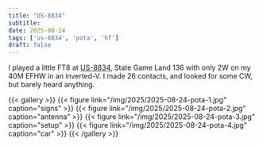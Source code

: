 ```yaml
---
title: "US-8834"
subtitle:
date: 2025-08-24
tags: ['us-8834', 'pota', 'hf']
draft: false
---
```


I played a little FT8
at [US-8834](https://pota.app/#/park/US-8834),
State Game Land 136
with only 2W
on my 40M EFHW in an inverted-V.
I made 26 contacts,
and looked for some CW, but barely heard anything.

{{< gallery >}}
{{< figure link="/img/2025/2025-08-24-pota-1.jpg" caption="signs" >}}
{{< figure link="/img/2025/2025-08-24-pota-2.jpg" caption="antenna" >}}
{{< figure link="/img/2025/2025-08-24-pota-3.jpg" caption="setup" >}}
{{< figure link="/img/2025/2025-08-24-pota-4.jpg" caption="car" >}}
{{< /gallery >}}

<!--more-->
